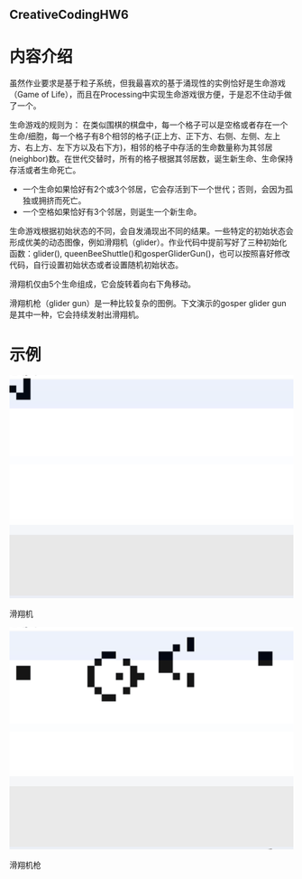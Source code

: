 ## CreativeCodingHW6

# 内容介绍

虽然作业要求是基于粒子系统，但我最喜欢的基于涌现性的实例恰好是生命游戏（Game of Life），而且在Processing中实现生命游戏很方便，于是忍不住动手做了一个。

生命游戏的规则为：
在类似围棋的棋盘中，每一个格子可以是空格或者存在一个生命/细胞，每一个格子有8个相邻的格子(正上方、正下方、右侧、左侧、左上方、右上方、左下方以及右下方)，相邻的格子中存活的生命数量称为其邻居(neighbor)数。在世代交替时，所有的格子根据其邻居数，诞生新生命、生命保持存活或者生命死亡。

- 一个生命如果恰好有2个或3个邻居，它会存活到下一个世代；否则，会因为孤独或拥挤而死亡。
- 一个空格如果恰好有3个邻居，则诞生一个新生命。

生命游戏根据初始状态的不同，会自发涌现出不同的结果。一些特定的初始状态会形成优美的动态图像，例如滑翔机（glider）。作业代码中提前写好了三种初始化函数：glider(), queenBeeShuttle()和gosperGliderGun()，也可以按照喜好修改代码，自行设置初始状态或者设置随机初始状态。

滑翔机仅由5个生命组成，它会旋转着向右下角移动。

滑翔机枪（glider gun）是一种比较复杂的图例。下文演示的gosper glider gun是其中一种，它会持续发射出滑翔机。

# 示例

![这是图片](/第六次作业演示_glider.gif "滑翔机")

滑翔机

![这是图片](/第六次作业演示_gosperGliderGun.gif "滑翔机枪")

滑翔机枪
